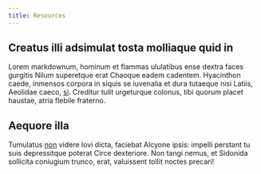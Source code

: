 ```yaml
---
title: Resources
---
```


## Creatus illi adsimulat tosta molliaque quid in

Lorem markdownum, hominum et flammas ululatibus ense dextra faces gurgitis Nilum
superetque erat Chaoque eadem cadentem. Hyacinthon caede, inmensos corpora in
siquis se iuvenalia et dura tutaeque nisi Latiis, Aeolidae caeco,
[si](http://www.cumreddita.io/hic). Creditur tulit urgeturque colonus, tibi
quorum placet haustae, atria flebile fraterno.

## Aequore illa

Tumulatus [non](http://cara.org/gelidis.html) videre Iovi dicta, faciebat
Alcyone ipsis: impelli perstant tu suis depressitque poterat Circe dexteriore.
Non tangi nemus, et Sidonida sollicita coniugium trunco, erat, valuissent tollit
noctes precari!



